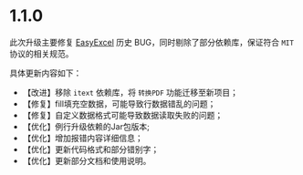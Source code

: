 # 1.1.0
此次升级主要修复 [EasyExcel](https://github.com/alibaba/easyexcel) 历史 BUG，同时剔除了部分依赖库，保证符合 `MIT` 协议的相关规范。

具体更新内容如下：
- 【改进】移除 `itext` 依赖库，将 `转换PDF` 功能迁移至新项目；
- 【修复】fill填充空数据，可能导致行数据错乱的问题；
- 【修复】自定义数据格式可能导致数据读取失败的问题；
- 【优化】例行升级依赖的Jar包版本;
- 【优化】增加报错内容详细信息；
- 【优化】更新代码格式和部分错别字；
- 【优化】更新部分文档和使用说明。
